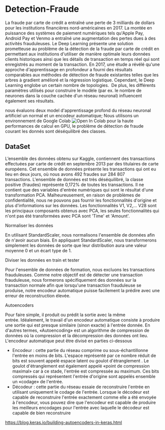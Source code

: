 # Detection-Fraude


La fraude par carte de crédit a entraîné une perte de 3 milliards de dollars pour les institutions financières nord-américaines en 2017. La montée en puissance des systèmes de paiement numériques tels qu'Apple Pay, Android Pay et Venmo a entraîné une augmentation des pertes dues à des activités frauduleuses. Le Deep Learning présente une solution prometteuse au problème de la détection de la fraude par carte de crédit en permettant aux institutions d'utiliser de manière optimale leurs données clients historiques ainsi que les détails de transaction en temps réel qui sont enregistrés au moment de la transaction. En 2017, une étude a révélé qu'une approche d'apprentissage en profondeur a fourni des résultats comparables aux méthodes de détection de fraude existantes telles que les arbres à gradient amélioré et la régression logistique. Cependant, le Deep Learning englobe un certain nombre de topologies. 
De plus, les différents paramètres utilisés pour construire le modèle (par ex. le nombre de neurones dans la couche cachée d'un réseau neuronal) influencent également ses résultats. 

nous évaluons deux model d'apprentissage profond du réseau neuronal artificiel un normal et un encodeur automatique; Nous utilisons un environnement de Google Colab ![Open In Colab](https://colab.research.google.com/drive/1NPgDwW-bKHlyt_1OyTCw9-Dj_xkAoxiD#scrollTo=NiUAdS0rRDA0)
 pour la haute performances de calcul en GPU, le problème de détection de fraude courant les donnés sont déséquilibré des classes. 

## DataSet
 
L’ensemble des données obtenu sur Kaggle, contiennent des transactions effectuées par carte de crédit en septembre 2013 par des titulaires de carte européens. Cet ensemble de données présente les transactions qui ont eu lieu en deux jours, où nous avons 492 fraudes sur 284 807 transactions. L'ensemble de données est très déséquilibré, la classe positive (fraudes) représente 0,172% de toutes les transactions.
Il ne contient que des variables d'entrée numériques qui sont le résultat d'une transformation PCA. Malheureusement, en raison de problèmes de confidentialité, nous ne pouvons pas fournir les fonctionnalités d'origine et plus d'informations sur les données. Les fonctionnalités V1, V2,… V28 sont les principaux composants obtenus avec PCA, les seules fonctionnalités qui n'ont pas été transformées avec PCA sont 'Time' et 'Amount'. 

Normaliser les données

En utilisant StandardScaler, nous normalisons l'ensemble de données afin de n'avoir aucun biais. En appliquant StandardScaler, nous transformerons simplement les données de sorte que leur distribution aura une valeur moyenne 0 et un écart type de 1.

Diviser les données en train et tester

Pour l'ensemble de données de formation, nous excluons les transactions frauduleuses. Comme notre objectif est de détecter une transaction frauduleuse, nous formerons spécifiquement des données sur la transaction normale afin que lorsqu'une transaction frauduleuse se produise, notre encodeur automatique puisse facilement la prédire avec une erreur de reconstruction élevée.

Autoencoders

Pour faire simple, il produit ou prédit la sortie avec la même entrée. Idéalement, le travail d'un encodeur automatique consiste à produire une sortie qui est presque similaire (sinon exacte) à l'entrée donnée. En d'autres termes, «Autoencoding» est un algorithme de compression de données où la compression et la décompression des données ont lieu.
L'encodeur automatique peut être divisé en parties ci-dessous
* Encodeur : cette partie du réseau comprime ou sous-échantillonne l'entrée en moins de bits. L'espace représenté par ce nombre réduit de bits est souvent appelé espace latent ou goulot d'étranglement . Le goulot d'étranglement est également appelé «point de compression maximal» car à ce stade, l'entrée est compressée au maximum. Ces bits compressés qui représentent l'entrée d'origine sont appelés ensemble un «codage» de l'entrée.
* Décodeur : cette partie du réseau essaie de reconstruire l'entrée en utilisant uniquement le codage de l'entrée. Lorsque le décodeur est capable de reconstruire l'entrée exactement comme elle a été envoyée à l'encodeur, vous pouvez dire que l'encodeur est capable de produire les meilleurs encodages pour l'entrée avec laquelle le décodeur est capable de bien reconstruire 



https://blog.keras.io/building-autoencoders-in-keras.html
